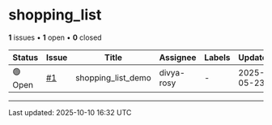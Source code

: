 # shopping_list

**1** issues • **1** open • **0** closed

<table class="github-issue-table">
<thead>
<tr>
<th>Status</th>
<th>Issue</th>
<th>Title</th>
<th>Assignee</th>
<th>Labels</th>
<th>Updated</th>
</tr>
</thead>
<tbody>
<tr><td>🟢 Open</td><td><a href='./issue-1-shopping_list_demo.md'>#1</a></td><td>shopping_list_demo</td><td>divya-rosy</td><td>-</td><td>2025-05-23</td></tr>
</tbody>
</table>

---

Last updated: 2025-10-10 16:32 UTC